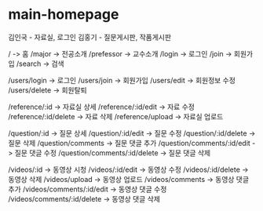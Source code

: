 # main-homepage

김인국 - 자료실, 로그인
김홍기 - 질문게시판, 작품게시판

/ -> 홈
/major -> 전공소개
/prefessor -> 교수소개
/login -> 로그인
/join -> 회원가입
/search -> 검색

/users/login -> 로그인
/users/join -> 회원가입
/users/edit -> 회원정보 수정
/users/delete -> 회원탈퇴

/reference/:id -> 자료실 상세
/reference/:id/edit -> 자료 수정
/reference/:id/delete -> 자료 삭제
/reference/upload -> 자료실 업로드

/question/:id -> 질문 상세
/question/:id/edit -> 질문 수정
/question/:id/delete -> 질문 삭제
/question/comments -> 질문 댓글 추가
/question/comments/:id/edit -> 질문 댓글 수정
/question/comments/:id/delete -> 질문 댓글 삭제

/videos/:id -> 동영상 시청
/videos/:id/edit -> 동영상 수정
/videos/:id/delete -> 동영상 삭제
/videos/upload -> 동영상 업로드
/videos/comments -> 동영상 댓글 추가
/videos/comments/:id/edit -> 동영상 댓글 수정
/videos/comments/:id/delete -> 동영상 댓글 삭제
